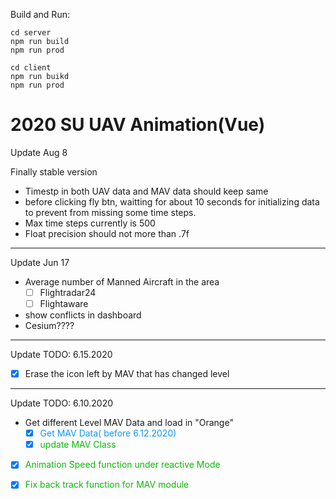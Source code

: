 Build and Run:
```
cd server
npm run build
npm run prod

cd client
npm run buikd
npm run prod
```

# 2020 SU UAV Animation(Vue)
Update Aug 8

Finally stable version

- Timestp in both UAV data and MAV data should keep same
- before clicking fly btn, waitting for about 10 seconds for initializing data to prevent from missing some time steps.
- Max time steps currently is 500
- Float precision should not more than .7f

---

Update Jun 17 

- Average number of Manned Aircraft in the area
  - [ ] Flightradar24
  - [ ] Flightaware
- show conflicts in dashboard
- Cesium????

---
Update TODO: 6.15.2020

- [x] Erase the icon left by MAV that has changed level

---

Update TODO: 6.10.2020

- Get different Level MAV Data and load in "Orange"
  - [x] <font color=#0e96f1>Get MAV Data( before 6.12.2020)</font>
  - [x] <font color=#0cb908>update MAV Class</font>
- [x] <font color=#0cb908>Animation Speed function under reactive Mode</font>

- [x] <font color=#0cb908>Fix back track function for MAV module</font>




